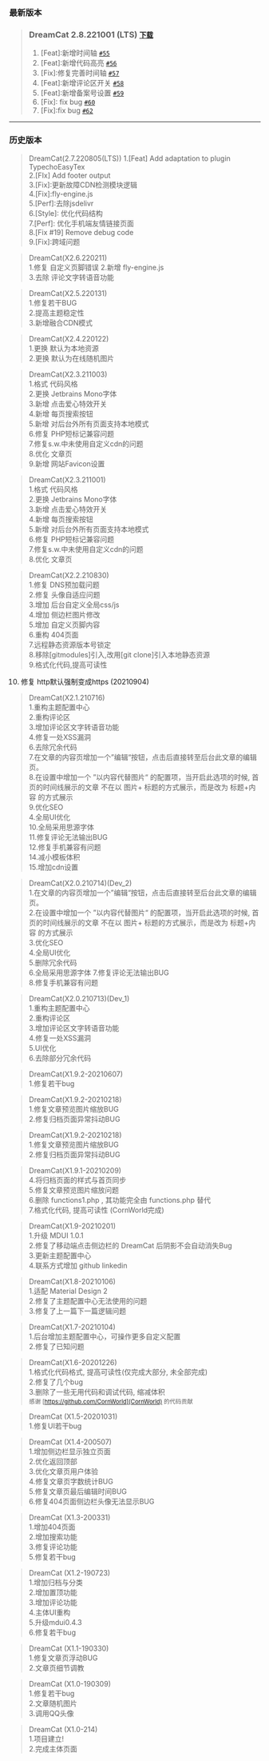### 最新版本

> ### DreamCat 2.8.221001 (LTS)  [`下载`](https://github.com/LychApe/DreamCat/archive/refs/tags/2.8.221001.1(LTS).zip)
> 1. [Feat]:新增时间轴 [`#55`](https://github.com/LychApe/DreamCat/pull/55)
> 2. [Feat]:新增代码高亮 [`#56`](https://github.com/LychApe/DreamCat/pull/56)
> 3. [Fix]:修复完善时间轴 [`#57`](https://github.com/LychApe/DreamCat/pull/57)
> 4. [Feat]:新增评论区开关 [`#58`](https://github.com/LychApe/DreamCat/pull/58)
> 5. [Feat]:新增备案号设置 [`#59`](https://github.com/LychApe/DreamCat/pull/59)
> 6. [Fix]: fix bug [`#60`](https://github.com/LychApe/DreamCat/pull/60)
> 7. [Fix]:fix bug [`#62`](https://github.com/LychApe/DreamCat/pull/62)
  
------

### 历史版本
> DreamCat(2.7.220805(LTS))
> 1.[Feat] Add adaptation to plugin TypechoEasyTex  
> 2.[FIx] Add footer output  
> 3.[Fix]:更新故障CDN检测模块逻辑  
> 4.[Fix]:fly-engine.js  
> 5.[Perf]:去除jsdelivr  
> 6.[Style]: 优化代码结构  
> 7.[Perf]: 优化手机端友情链接页面  
> 8.[Fix #19] Remove debug code  
> 9.[Fix]:跨域问题

> DreamCat(X2.6.220211)  
> 1.修复 自定义页脚错误
> 2.新增 fly-engine.js  
> 3.去除 评论文字转语音功能

> DreamCat(X2.5.220131)  
> 1.修复若干BUG  
> 2.提高主题稳定性  
> 3.新增融合CDN模式

> DreamCat(X2.4.220122)  
> 1.更换 默认为本地资源  
> 2.更换 默认为在线随机图片

> DreamCat(X2.3.211003)  
> 1.格式 代码风格  
> 2.更换 Jetbrains Mono字体  
> 3.新增 点击爱心特效开关  
> 4.新增 每页搜索按钮  
> 5.新增 对后台外所有页面支持本地模式  
> 6.修复 PHP短标记兼容问题  
> 7.修复s.w.中未使用自定义cdn的问题  
> 8.优化 文章页  
> 9.新增 网站Favicon设置

> DreamCat(X2.3.211001)  
> 1.格式 代码风格  
> 2.更换 Jetbrains Mono字体  
> 3.新增 点击爱心特效开关  
> 4.新增 每页搜索按钮  
> 5.新增 对后台外所有页面支持本地模式  
> 6.修复 PHP短标记兼容问题  
> 7.修复s.w.中未使用自定义cdn的问题  
> 8.优化 文章页

> DreamCat(X2.2.210830)  
> 1.修复 DNS预加载问题  
> 2.修复 头像自适应问题  
> 3.增加 后台自定义全局css/js  
> 4.增加 侧边栏图片修改  
> 5.增加 自定义页脚内容  
> 6.重构 404页面  
> 7.远程静态资源版本号锁定  
> 8.移除[gitmodules]引入,改用[git clone]引入本地静态资源  
> 9.格式化代码,提高可读性

10. 修复 http默认强制变成https (20210904)

> DreamCat(X2.1.210716)  
> 1.重构主题配置中心  
> 2.重构评论区  
> 3.增加评论区文字转语音功能  
> 4.修复一处XSS漏洞  
> 6.去除冗余代码  
> 7.在文章的内容页增加一个”编辑“按钮，点击后直接转至后台此文章的编辑页。  
> 8.在设置中增加一个 ”以内容代替图片“ 的配置项，当开启此选项的时候, 首页的时间线展示的文章 不在以 图片+ 标题的方式展示，而是改为
> 标题+内容 的方式展示  
> 9.优化SEO  
> 4.全局UI优化  
> 10.全局采用思源字体  
> 11.修复评论无法输出BUG  
> 12.修复手机兼容有问题  
> 14.减小模板体积  
> 15.增加cdn设置

> DreamCat(X2.0.210714)(Dev_2)  
> 1.在文章的内容页增加一个”编辑“按钮，点击后直接转至后台此文章的编辑页。  
> 2.在设置中增加一个 ”以内容代替图片“ 的配置项，当开启此选项的时候, 首页的时间线展示的文章 不在以 图片+ 标题的方式展示，而是改为
> 标题+内容 的方式展示  
> 3.优化SEO  
> 4.全局UI优化  
> 5.删除冗余代码  
> 6.全局采用思源字体 7.修复评论无法输出BUG  
> 8.修复手机兼容有问题

> DreamCat(X2.0.210713)(Dev_1)  
> 1.重构主题配置中心  
> 2.重构评论区  
> 3.增加评论区文字转语音功能  
> 4.修复一处XSS漏洞  
> 5.UI优化  
> 6.去除部分冗余代码


> DreamCat(X1.9.2-20210607)  
> 1.修复若干bug

> DreamCat(X1.9.2-20210218)  
> 1.修复文章预览图片缩放BUG  
> 2.修复归档页面异常抖动BUG

> DreamCat(X1.9.2-20210218)  
> 1.修复文章预览图片缩放BUG  
> 2.修复归档页面异常抖动BUG

> DreamCat(X1.9.1-20210209)  
> 4.将归档页面的样式与首页同步  
> 5.修复文章预览图片缩放问题  
> 6.删除 functions1.php , 其功能完全由 functions.php 替代  
> 7.格式化代码, 提高可读性 (CornWorld完成)

> DreamCat(X1.9-20210201)  
> 1.升级 MDUI 1.0.1   
> 2.修复了移动端点击侧边栏的 DreamCat 后阴影不会自动消失Bug  
> 3.更新主题配置中心  
> 4.联系方式增加 github linkedin

> DreamCat(X1.8-20210106)  
> 1.适配 Material Design 2   
> 2.修复了主题配置中心无法使用的问题  
> 3.修复了上一篇下一篇逻辑问题


> DreamCat(X1.7-20210104)  
> 1.后台增加主题配置中心，可操作更多自定义配置  
> 2.修复了已知问题

> DreamCat(X1.6-20201226)  
> 1.格式化代码格式, 提高可读性(仅完成大部分, 未全部完成)  
> 2.修复了几个bug  
> 3.删除了一些无用代码和调试代码, 缩减体积  
<small> 感谢 [https://github.com/CornWorld](CornWorld) 的代码贡献  </small>

> DreamCat (X1.5-20201031)
<br/>1.修复UI若干bug

> DreamCat (X1.4-200507)
<br/>1.增加侧边栏显示独立页面
<br/>2.优化返回顶部
<br/>3.优化文章页用户体验
<br/>4.修复文章页字数统计BUG
<br/>5.修复文章页最后编辑时间BUG
<br/>6.修复404页面侧边栏头像无法显示BUG

> DreamCat (X1.3-200331)
<br/>1.增加404页面
<br/>2.增加搜索功能
<br/>3.修复评论功能
<br/>5.修复若干bug

> DreamCat (X1.2-190723)
<br/>1.增加归档与分类
<br/>2.增加置顶功能
<br/>3.增加评论功能
<br/>4.主体UI重构
<br/>5.升级mdui0.4.3
<br/>6.修复若干bug

> DreamCat (X1.1-190330)
<br/>1.修复文章页浮动BUG
<br/>2.文章页细节调教

> DreamCat (X1.0-190309)
<br/>1.修复若干bug
<br/>2.文章随机图片
<br/>3.调用QQ头像

> DreamCat (X1.0-214)
<br/>1.项目建立!
<br/>2.完成主体页面